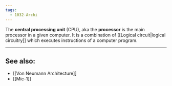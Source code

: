 ```yaml
---
tags:
  - 1032-Archi
---
```

The **central processing unit** (CPU), aka the **processor** is the main processor in a given computer. It is a combination of [[Logical circuit|logical circuitry]] which executes instructions of a computer program.

---
## See also:

- [[Von Neumann Architecture]]
- [[Mic-1]]